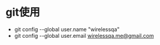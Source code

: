 # git使用

* git config --global user.name "wirelessqa"
* git config --global user.email wirelessqa.me@gmail.com
